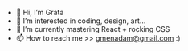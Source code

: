 - 👋 Hi, I’m Grata
- 👀 I’m interested in coding, design, art...
- 🌱 I’m currently mastering React + rocking CSS
- 📫 How to reach me >> gmenadam@gmail.com :)

<!---
gmena-alb/gmena-alb is a ✨ special ✨ repository because its `README.md` (this file) appears on your GitHub profile.
You can click the Preview link to take a look at your changes.
--->
